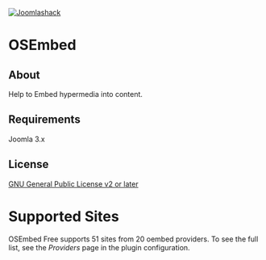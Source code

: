 [![Joomlashack](https://www.joomlashack.com/images/logo_circle_small.png)](https://www.joomlashack.com)

OSEmbed
============

## About

Help to Embed hypermedia into content.

## Requirements

Joomla 3.x

## License

[GNU General Public License v2 or later](http://www.gnu.org/copyleft/gpl.html)

Supported Sites
===============
OSEmbed Free supports 51 sites from 20 oembed providers. To see the full list, see
the *Providers* page in the plugin configuration. 
